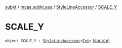 [subkt](../../index.md) / [myaa.subkt.ass](../index.md) / [StyleLineAccessor](index.md) / [SCALE_Y](./-s-c-a-l-e_-y.md)

# SCALE_Y

`object SCALE_Y : `[`StyleLineAccessor`](index.md)`<`[`Int`](https://kotlinlang.org/api/latest/jvm/stdlib/kotlin/-int/index.html)`>` [(source)](https://github.com/Myaamori/SubKt/blob/0.1.9/src/main/kotlin/myaa/subkt/ass/parser.kt#L511)